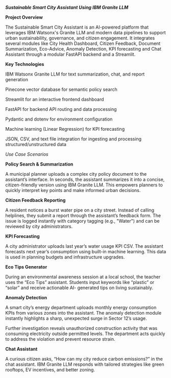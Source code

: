 **_Sustainable Smart City Assistant Using IBM Granite LLM_**



**Project Overview**


The Sustainable Smart City Assistant is an AI-powered platform that leverages IBM Watsonx's Granite LLM and modern data pipelines to support urban sustainability, governance, and citizen engagement. It integrates several modules like City Health Dashboard, Citizen Feedback, Document Summarization, Eco-Advice, Anomaly Detection, KPI forecasting and Chat Assistant through a modular FastAPI backend and a Streamlit.


**Key Technologies**


IBM Watsonx Granite LLM for text summarization, chat, and report generation

Pinecone vector database for semantic policy search

Streamlit for an interactive frontend dashboard

FastAPI for backend API routing and data processing

Pydantic and dotenv for environment configuration

Machine learning (Linear Regression) for KPI forecasting

JSON, CSV, and text file integration for ingesting and processing structured/unstructured data


_Use Case Scenarios_


**Policy Search & Summarization**


A municipal planner uploads a complex city policy document to the assistant’s interface. In seconds, the assistant summarizes it into a concise, citizen-friendly version using IBM Granite LLM. This empowers planners to quickly interpret key points and make informed urban decisions.


**Citizen Feedback Reporting**


A resident notices a burst water pipe on a city street. Instead of calling helplines, they submit a report through the assistant’s feedback form. The issue is logged instantly with category tagging (e.g., "Water") and can be reviewed by city administrators.


**KPI Forecasting**


A city administrator uploads last year’s water usage KPI CSV. The assistant forecasts next year’s consumption using built-in machine learning. This data is used in planning budgets and infrastructure upgrades.

**Eco Tips Generator**


During an environmental awareness session at a local school, the teacher uses the “Eco Tips” assistant. Students input keywords like “plastic” or “solar” and receive actionable AI- generated tips on living sustainably.


**Anomaly Detection**


A smart city’s energy department uploads monthly energy consumption KPIs from various zones into the assistant. The anomaly detection module instantly highlights a sharp, unexpected surge in Sector 12’s usage.

Further investigation reveals unauthorized construction activity that was consuming electricity outside permitted levels. The department acts quickly to address the violation and prevent resource strain.

**Chat Assistant**


A curious citizen asks, “How can my city reduce carbon emissions?” in the chat assistant. IBM Granite LLM responds with tailored strategies like green rooftops, EV incentives, and better zoning.
